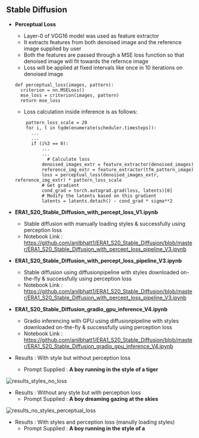 ## Stable Diffusion

- **Perceptual Loss**
  - Layer-0 of VGG16 model was used as feature extractor
  - It extracts features from both denoised image and the reference image supplied by user
  - Both the features are passed through a MSE loss function so that denoised image will fit towards the refernce image
  - Loss will be applied at fixed intervals like once in 10 iterations on denoised image
  ```
  def perceptual_loss(images, pattern):
    criterion = nn.MSELoss()
    mse_loss = criterion(images, pattern)
    return mse_loss
  ```
  - Loss calculation inside inference is as follows:
  ```
      pattern_loss_scale = 20
      for i, t in tqdm(enumerate(scheduler.timesteps)):
        ...
        ...
        if (i%3 == 0):      
            ...
            ...
              # Calculate loss
            denoised_images_extr = feature_extractor(denoised_images)
            reference_img_extr = feature_extractor(tfm_pattern_image)
            loss = perceptual_loss(denoised_images_extr, reference_img_extr) * pattern_loss_scale
            # Get gradient
            cond_grad = torch.autograd.grad(loss, latents)[0]
            # Modify the latents based on this gradient
            latents = latents.detach() - cond_grad * sigma**2          
  ```

- **ERA1_S20_Stable_Diffusion_with_percept_loss_V1.ipynb**
  - Stable diffusion with manually loading styles & successfully using perception loss
  - Notebook Link : https://github.com/anilbhatt1/ERA1_S20_Stable_Diffusion/blob/master/ERA1_S20_Stable_Diffusion_with_percept_loss_pipeline_V3.ipynb
- **ERA1_S20_Stable_Diffusion_with_percept_loss_pipeline_V3.ipynb** 
  - Stable diffusion using diffusionpipeline with styles downloaded on-the-fly & successfully using perception loss
  - Notebook Link : https://github.com/anilbhatt1/ERA1_S20_Stable_Diffusion/blob/master/ERA1_S20_Stable_Diffusion_with_percept_loss_pipeline_V3.ipynb
- **ERA1_S20_Stable_Diffusion_gradio_gpu_inference_V4.ipynb**
  - Gradio inferencing with GPU using diffusionpipeline with styles downloaded on-the-fly & successfully using perception loss
  - Notebook Link : https://github.com/anilbhatt1/ERA1_S20_Stable_Diffusion/blob/master/ERA1_S20_Stable_Diffusion_gradio_gpu_inference_V4.ipynb

- Results : With style but without perception loss
  - Prompt Supplied : **A boy running in the style of a tiger**
    
![results_styles_no_loss](https://github.com/anilbhatt1/ERA1_S20_Stable_Diffusion/assets/43835604/36b275a8-90a9-420f-8038-469cae1eed7f)

- Results : Without any style but with perception loss
  - Prompt Supplied : **A boy dreaming gazing at the skies**
    
![results_no_styles_perceptual_loss](https://github.com/anilbhatt1/ERA1_S20_Stable_Diffusion/assets/43835604/904241fe-70b2-480e-8d1e-16489ec4b0dc)

- Results : With styles and perception loss (manully loading styles)
  - Prompt Supplied : **A boy running in the style of a <style>**
    
![results_styles_perceptual_loss](https://github.com/anilbhatt1/ERA1_S20_Stable_Diffusion/assets/43835604/4c541536-8578-4d9a-ab4a-de622509acc3)

- Results : With styles and perception loss (using diffusion pipeline)
  - Prompt Supplied : **A boy running in the style of a <style>**
    
![results_styles_pipeline_perceptual_loss](https://github.com/anilbhatt1/ERA1_S20_Stable_Diffusion/assets/43835604/c79ebbac-7bba-499a-afd4-7520c974c3d7)

- Results : Gradio inferencing with GPU T4 (Colab) With styles and perception loss (using diffusion pipeline)
  - Prompt Supplied : **A toddler gazing at sky in the style of <birb>**

